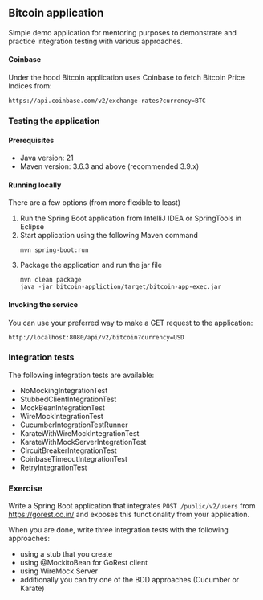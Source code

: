 ## Bitcoin application

Simple demo application for mentoring purposes to demonstrate and practice integration testing with various approaches.


#### Coinbase
Under the hood Bitcoin application uses Coinbase to fetch Bitcoin Price Indices from:

```
https://api.coinbase.com/v2/exchange-rates?currency=BTC
```

### Testing the application
#### Prerequisites

- Java version: 21
- Maven version: 3.6.3 and above (recommended 3.9.x)

#### Running locally
There are a few options (from more flexible to least)
1. Run the Spring Boot application from IntelliJ IDEA or SpringTools in Eclipse
2. Start application using the following Maven command
    ```
    mvn spring-boot:run
    ```
3. Package the application and run the jar file
    ```
    mvn clean package
    java -jar bitcoin-appliction/target/bitcoin-app-exec.jar
    ```
   
#### Invoking the service
You can use your preferred way to make a GET request to the application:
```
http://localhost:8080/api/v2/bitcoin?currency=USD
```

### Integration tests
The following integration tests are available:
- NoMockingIntegrationTest
- StubbedClientIntegrationTest
- MockBeanIntegrationTest
- WireMockIntegrationTest
- CucumberIntegrationTestRunner
- KarateWithWireMockIntegrationTest
- KarateWithMockServerIntegrationTest
- CircuitBreakerIntegrationTest
- CoinbaseTimeoutIntegrationTest
- RetryIntegrationTest

### Exercise
Write a Spring Boot application that integrates `POST /public/v2/users` from https://gorest.co.in/ and exposes this functionality from your application.

When you are done, write three integration tests with the following approaches: 
- using a stub that you create
- using @MockitoBean for GoRest client
- using WireMock Server
- additionally you can try one of the BDD approaches (Cucumber or Karate)






